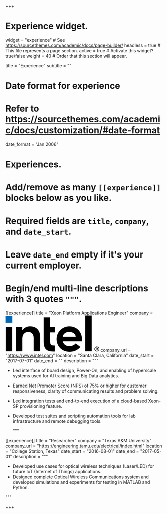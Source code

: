 +++
# Experience widget.
widget = "experience"  # See https://sourcethemes.com/academic/docs/page-builder/
headless = true  # This file represents a page section.
active = true  # Activate this widget? true/false
weight = 40  # Order that this section will appear.

title = "Experience"
subtitle = ""

# Date format for experience
#   Refer to https://sourcethemes.com/academic/docs/customization/#date-format
date_format = "Jan 2006"

# Experiences.
#   Add/remove as many `[[experience]]` blocks below as you like.
#   Required fields are `title`, `company`, and `date_start`.
#   Leave `date_end` empty if it's your current employer.
#   Begin/end multi-line descriptions with 3 quotes `"""`.
[[experience]]
  title = "Xeon Platform Applications Engineer"
  company = ![Intel logo](/assets/images/intel-logo.png "Intel Corporation")
  company_url = "https://www.intel.com"
  location = "Santa Clara, California"
  date_start = "2017-07-01"
  date_end = ""
  description = """

  * Led interface of board design, Power-On, and enabling of hyperscale systems used for AI training and Big Data analytics.

  * Earned Net Promoter Score (NPS) of 75% or higher for customer responsiveness, clarity of communicating results and problem solving.  

  * Led integration tests and end-to-end execution of a cloud-based Xeon-SP provisioning feature.  

  * Developed test suites and scripting automation tools for lab infrastructure and remote debugging tools.  

      """

[[experience]]
  title = "Researcher"
  company = "Texas A&M University"
  company_url = "https://engineering.tamu.edu/electrical/index.html"
  location = "College Station, Texas"
  date_start = "2016-08-01"
  date_end = "2017-05-01"
  description = """

* Developed use cases for optical wireless techniques (Laser/LED) for future IoT (Internet of Things) applications.
* Designed complete Optical Wireless Communications system and developed simulations and experiments for testing in MATLAB and Python.  

"""

+++
